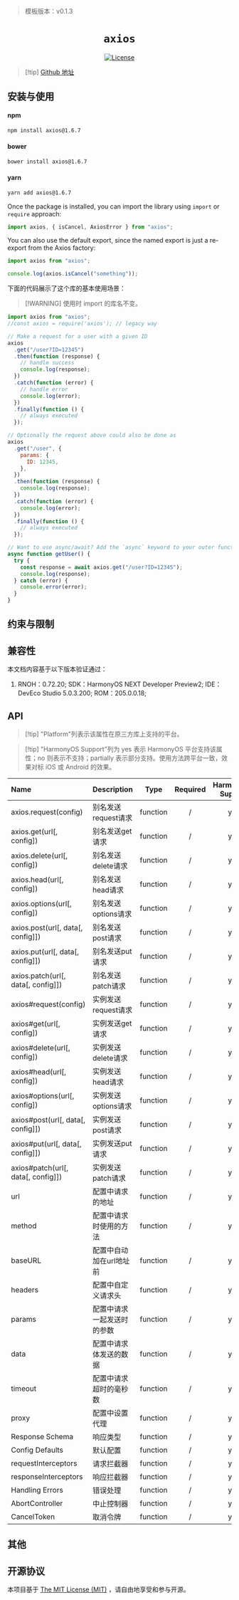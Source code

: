 > 模板版本：v0.1.3

<p align="center">
  <h1 align="center"> <code>axios</code> </h1>
</p>
<p align="center">
    <a href="https://github.com/axios/axios/blob/v1.x/LICENSE">
        <img src="https://img.shields.io/badge/license-MIT-green.svg" alt="License" />
    </a>
</p>

> [!tip] [Github 地址](https://github.com/axios/axios)

## 安装与使用

#### **npm**

```bash
npm install axios@1.6.7
```

#### **bower**

```bash
bower install axios@1.6.7
```

#### **yarn**

```bash
yarn add axios@1.6.7
```

Once the package is installed, you can import the library using `import` or `require` approach:

<!-- {% raw %} -->
```js
import axios, { isCancel, AxiosError } from "axios";
```

You can also use the default export, since the named export is just a re-export from the Axios factory:

```js
import axios from "axios";

console.log(axios.isCancel("something"));
```

<!-- tabs:end -->

下面的代码展示了这个库的基本使用场景：

> [!WARNING] 使用时 import 的库名不变。

```js
import axios from "axios";
//const axios = require('axios'); // legacy way

// Make a request for a user with a given ID
axios
  .get("/user?ID=12345")
  .then(function (response) {
    // handle success
    console.log(response);
  })
  .catch(function (error) {
    // handle error
    console.log(error);
  })
  .finally(function () {
    // always executed
  });

// Optionally the request above could also be done as
axios
  .get("/user", {
    params: {
      ID: 12345,
    },
  })
  .then(function (response) {
    console.log(response);
  })
  .catch(function (error) {
    console.log(error);
  })
  .finally(function () {
    // always executed
  });

// Want to use async/await? Add the `async` keyword to your outer function/method.
async function getUser() {
  try {
    const response = await axios.get("/user?ID=12345");
    console.log(response);
  } catch (error) {
    console.error(error);
  }
}
```
<!-- {% endraw %} -->

## 约束与限制

## 兼容性

本文档内容基于以下版本验证通过：

1. RNOH：0.72.20; SDK：HarmonyOS NEXT Developer Preview2; IDE：DevEco Studio 5.0.3.200; ROM：205.0.0.18;

## API

> [!tip] "Platform"列表示该属性在原三方库上支持的平台。

> [!tip] "HarmonyOS Support"列为 yes 表示 HarmonyOS 平台支持该属性；no 则表示不支持；partially 表示部分支持。使用方法跨平台一致，效果对标 iOS 或 Android 的效果。

| Name                               | Description                |   Type   | Required | HarmonyOS Support |
| :--------------------------------- | -------------------------- | :------: | :------: | :---------------: |
| axios.request(config)              | 别名发送request请求        | function |    /     |        yes        |
| axios.get(url[, config])           | 别名发送get请求            | function |    /     |        yes        |
| axios.delete(url[, config])        | 别名发送delete请求         | function |    /     |        yes        |
| axios.head(url[, config])          | 别名发送head请求           | function |    /     |        yes        |
| axios.options(url[, config])       | 别名发送options请求        | function |    /     |        yes        |
| axios.post(url[, data[, config]])  | 别名发送post请求           | function |    /     |        yes        |
| axios.put(url[, data[, config]])   | 别名发送put请求            | function |    /     |        yes        |
| axios.patch(url[, data[, config]]) | 别名发送patch请求          | function |    /     |        yes        |
| axios#request(config)              | 实例发送request请求        | function |    /     |        yes        |
| axios#get(url[, config])           | 实例发送get请求            | function |    /     |        yes        |
| axios#delete(url[, config])        | 实例发送delete请求         | function |    /     |        yes        |
| axios#head(url[, config])          | 实例发送head请求           | function |    /     |        yes        |
| axios#options(url[, config])       | 实例发送options请求        | function |    /     |        yes        |
| axios#post(url[, data[, config]])  | 实例发送post请求           | function |    /     |        yes        |
| axios#put(url[, data[, config]])   | 实例发送put请求            | function |    /     |        yes        |
| axios#patch(url[, data[, config]]) | 实例发送patch请求          | function |    /     |        yes        |
| url                                | 配置中请求的地址           | function |    /     |        yes        |
| method                             | 配置中请求时使用的方法     | function |    /     |        yes        |
| baseURL                            | 配置中自动加在url地址前    | function |    /     |        yes        |
| headers                            | 配置中自定义请求头         | function |    /     |        yes        |
| params                             | 配置中请求一起发送时的参数 | function |    /     |        yes        |
| data                               | 配置中请求体发送的数据     | function |    /     |        yes        |
| timeout                            | 配置中请求超时的毫秒数     | function |    /     |        yes        |
| proxy                              | 配置中设置代理             | function |    /     |        yes        |
| Response Schema                    | 响应类型                   | function |    /     |        yes        |
| Config Defaults                    | 默认配置                   | function |    /     |        yes        |
| requestInterceptors                | 请求拦截器                 | function |    /     |        yes        |
| responseInterceptors               | 响应拦截器                 | function |    /     |        yes        |
| Handling Errors                    | 错误处理                   | function |    /     |        yes        |
| AbortController                    | 中止控制器                 | function |    /     |        yes        |
| CancelToken                        | 取消令牌                   | function |    /     |        yes        |

## 其他

## 开源协议

本项目基于 [The MIT License (MIT)](https://github.com/Kureev/react-native-blur/blob/master/LICENSE) ，请自由地享受和参与开源。
